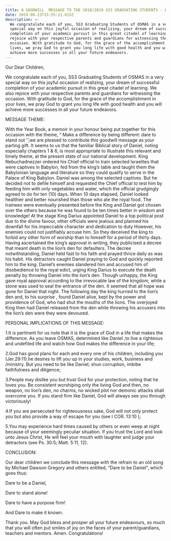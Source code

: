 ```yaml
---
title: A GOODWILL  MESSAGE TO THE 2018/2019 SS3 GRADUATING STUDENTS - BP. ADEKUNLE
date: 2019-08-23T15:55:11.615Z
description: >-
  We congratulate each of you, SS3 Graduating Students of OSMAS in a very
  special way on this joyful occasion of realizing, your dream of successful
  completion of your academic pursuit in this great citadel of learning. We also
  rejoice with your respective parents and guardians for witnessing the
  occasion. With gratitude to God, for the grace of the accomplishment in your
  lives, we pray God to grant you long life with good health and you will
  achieve more successes in all your future endeavors.
---
```

Our Dear Children,

We congratulate each of you, SS3 Graduating Students of OSMAS in a very special way on this joyful occasion of realizing, your dream of successful completion of your academic pursuit in this great citadel of learning. We also rejoice with your respective parents and guardians for witnessing the occasion. With gratitude to God, for the grace of the accomplishment in your lives, we pray God to grant you long life with good health and you will achieve more successes in all your future endeavors.

MESSAGE THEME:

With the Year Book, a memoir in your honour being put together for this occasion with the theme, “ Make a difference by being different: dare to stand out ’’,we are pleased to contribute this goodwill message as your parting gift. It seems to us that the familiar Biblical story of Daniel, noting especially chapters 1 & 6, is most appropriate to illustrate this relevant and timely theme, at the present state of our national development. King Nebuchadnezzer ordered his Chief official to train selected Israelites that were captives in Babylon, fed from the king’s table and taught them the Babylonian language and literature so they could qualify to serve in the Palace of King Babylon. Daniel was among the selected captives. But he decided not to defile himself and requested the Chief official to test him by feeding him with only vegetables and water, which the official grudgingly agreed to do for ten (10) days. When 10 days elapsed, Daniel looked healthier and better nourished than those who ate the royal food. The trainees were eventually presented before the King and Daniel got chosen over the others because he was found to be ten times better in wisdom and knowledge! At the stage King Darius appointed Daniel to a top political post due to the divine favour, other officials were jealous and planned his downfall for his impeccable character and dedication to duty However, his enemies could not justifiably accuse him. So they deceived the king to forbid any other form of worship than to himself for a period of thirty days. Having ascertained the king’s approval in writing, they publicised a decree that meant death in the lion’s den for defaulters. The decree notwithstanding, Daniel held fast to his faith and prayed thrice daily as was his habit. His detractors caught Daniel praying to God and quickly reported him to the king. Daniel’s enemies slandered him and accused him of disobedience to the royal edict, urging King Darius to execute the death penalty by throwing Daniel into the lion’s den. Though unhappy, the King gave royal approval according to the irrevocable law of the kingdom, while a stone was used to seal the entrance of the den. It seemed that all hope was gone for Daniel that night. The following day the king hurried to the lion’s den and, to his surprise , found Daniel alive, kept by the power and providence of God, who had shut the mouths of the lions. The overjoyed King then had Daniel released from the den while throwing his accusers into the lion’s den were they were devoured.

PERSONAL IMPLICATIONS OF THIS MESSAGE:

1.It is pertinent for us note that it is the grace of God in a life that makes the difference. As you leave OSMAS, determined like Daniel ,to live a righteous and undefiled life and watch how God makes the difference in your life;

2.God has good plans for each and every one of his children, including you (Jer.29:11).he desires to lift you up in your studies, work, business and /ministry. But you need to be like Daniel; shun corruption, imbibe faithfulness and diligence;

3.People may dislike you but trust God for your protection, noting that he loves you. Be consistent worshiping only the living God and then, no weapon, no lion’s den, no charms, no wicked plot nor demonic attacks shall overcome you. If you stand firm like Daniel, God will always see you through victoriously!

4.If you are persecuted for righteousness sake, God will not only protect you but also provide a way of escape for you (see I COR. 13:10 ); 

5.You may experience hard times caused by others or even weep at night because of your seemingly peculiar situation. If you trust the Lord and look unto Jesus Christ, He will feel your mouth with laughter and judge your detractors (see Ps. 30:5; Matt. 5:11, 12).

CONCLUSION:

Our dear children we conclude this message with the refrain to an old song by Michael Dawson Gregory and others entitled, “Dare to be Daniel”, which goes thus:

Dare to be a Daniel,

Dare to stand alone!

Dare to have a purpose firm!

And Dare to make it known.

Thank you. May God bless and prosper all your future endeavours, so much that you will often put smiles of joy on the faces of your parent/guardians, teachers and mentors. Amen. Congratulations!
